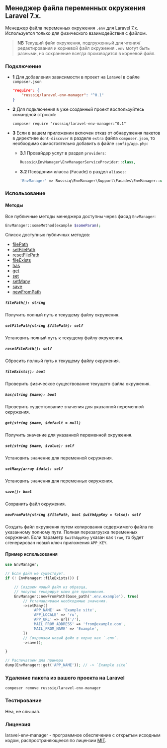 ## Менеджер файла переменных окружения Laravel 7.x.

Менеджер файла переменных окружения `.env` для Laravel 7.x. Используется только для физического взаимодействия с файлом.

> **NB** Текущий файл окружения, подгруженный для чтения/редактирования и корневой файл окружения `.env` могут быть разными, но сохранение всегда производится в корневой файл.

### Подключение

 - **1** Для добавления зависимости в проект на Laravel в файле `composer.json`

    ```json
    "require": {
        "russsiq/laravel-env-manager": "^0.1"
    }
    ```

 - **2** Для подключения в уже созданный проект воспользуйтесь командной строкой:

    ```console
    composer require "russsiq/laravel-env-manager:^0.1"
    ```

 - **3** Если в вашем приложении включен отказ от обнаружения пакетов в директиве `dont-discover` в разделе `extra` файла `composer.json`, то необходимо самостоятельно добавить в файле `config/app.php`:

    - **3.1** Провайдер услуг в раздел `providers`:

        ```php
        Russsiq\EnvManager\EnvManagerServiceProvider::class,
        ```

    - **3.2** Псевдоним класса (Facade) в раздел `aliases`:

        ```php
        'EnvManager' => Russsiq\EnvManager\Support\Facades\EnvManager::class,
        ```

### Использование

#### Методы

Все публичные методы менеджера доступны через фасад `EnvManager`:

```php
EnvManager::someMethod(example $someParam);
```

Список доступных публичных методов:

 - [filePath](#method-filePath)
 - [setFilePath](#method-setFilePath)
 - [resetFilePath](#method-resetFilePath)
 - [fileExists](#method-fileExists)
 - [has](#method-has)
 - [get](#method-get)
 - [set](#method-set)
 - [setMany](#method-setMany)
 - [save](#method-save)
 - [newFromPath](#method-newFromPath)

<a name="method-filePath"></a>
##### `filePath(): string`
Получить полный путь к текущему файлу окружения.

<a name="method-setFilePath"></a>
##### `setFilePath(string $filePath): self`
Установить полный путь к текущему файлу окружения.

<a name="method-resetFilePath"></a>
##### `resetFilePath(): self`
Сбросить полный путь к текущему файлу окружения.

<a name="method-fileExists"></a>
##### `fileExists(): bool`
Проверить физическое существование текущего файла окружения.

<a name="method-has"></a>
##### `has(string $name): bool`
Проверить существование значения для указанной переменной окружения.

<a name="method-get"></a>
##### `get(string $name, $default = null)`
Получить значение для указанной переменной окружения.

<a name="method-set"></a>
##### `set(string $name, $value): self`
Установить значение для переменной окружения.

<a name="method-setMany"></a>
##### `setMany(array $data): self`
Установить значения для переменных окружения.

<a name="method-save"></a>
##### `save(): bool`
Сохранить файл окружения.

<a name="method-newFromPath"></a>
##### `newFromPath(string $filePath, bool $withAppKey = false): self`
Создать файл окружения путем копирования содержимого файла по указанному полному пути. Полная перезагрузка переменных окружения. Если параметр `$withAppKey` указан как `true`, то будет сгенерирован новый ключ приложения `APP_KEY`.

#### Пример использования

```php
use EnvManager;

// Если файл не существует.
if (! EnvManager::fileExists()) {

    // Создаем новый файл из образца,
    // попутно генерируя ключ для приложения.
    EnvManager::newFromPath(base_path('.env.example'), true)
        // Устанавливаем необходимые значения.
        ->setMany([
            'APP_NAME' => 'Example site',
            'APP_LOCALE' => 'ru',
            'APP_URL' => url('/'),
            'MAIL_FROM_ADDRESS' => 'from@example.com',
            'MAIL_FROM_NAME' => 'Example',
        ])
        // Сохраняем новый файл в корне как `.env`.
        ->save();

}

// Распечатаем для примера
dump(EnvManager::get('APP_NAME')); // -> `Example site`
```

### Удаление пакета из вашего проекта на Laravel

```console
composer remove russsiq/laravel-env-manager
```

### Тестирование

Неа, не слышал.

### Лицензия

laravel-env-manager - программное обеспечение с открытым исходным кодом, распространяющееся по лицензии [MIT](https://choosealicense.com/licenses/mit/).
